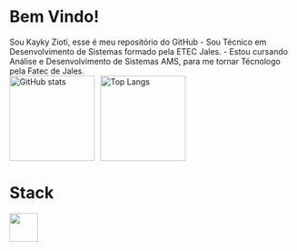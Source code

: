 <h1 style="font-weight: bold;">Bem Vindo!</h1>
Sou Kayky Zioti, esse é meu repositório do GitHub
- Sou Técnico em Desenvolvimento de Sistemas formado pela ETEC Jales.
- Estou cursando Análise e Desenvolvimento de Sistemas AMS, para me tornar Técnologo pela Fatec de Jales.
<div style="display: flex; gap:10px">
      <img style="height: 150px;" src="https://github-readme-stats.vercel.app/api?username=kaykyOne&show_icons=true&theme=radical" alt="GitHub stats">  
      <img style="height: 150px;" src="https://github-readme-stats.vercel.app/api/top-langs/?username=kaykyOne&layout=compact&theme=radical" alt="Top Langs"></td>
</div>

<h1 style="font-weight: semi-bold;">Stack</h1>
<div style="display: flex; gap: 10px">
      <img style="height: 50px; width: 50px;" src="https://static-00.iconduck.com/assets.00/node-js-icon-1817x2048-g8tzf91e.png"/>
</div>

